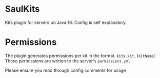 # SaulKits
Kits plugin for servers on Java 16. Config is self explanatory.

# Permissions
The plugin generates permissions per kit in the format. ``kits.kit.[KitName]``
These permissions are written to the server's ``permissions.yml``

Please ensure you read through config comments for usage

